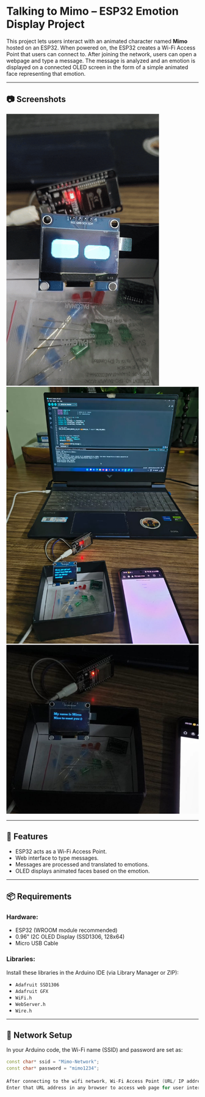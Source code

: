 # Talking to Mimo – ESP32 Emotion Display Project

This project lets users interact with an animated character named **Mimo** hosted on an ESP32. When powered on, the ESP32 creates a Wi-Fi Access Point that users can connect to. After joining the network, users can open a webpage and type a message. The message is analyzed and an emotion is displayed on a connected OLED screen in the form of a simple animated face representing that emotion.

---

## 📷 Screenshots
![video](video.gif)
![image](image1.jpg)
![image](image2.jpg)


---

## 🔧 Features

- ESP32 acts as a Wi-Fi Access Point.
- Web interface to type messages.
- Messages are processed and translated to emotions.
- OLED displays animated faces based on the emotion.

---

## 📦 Requirements

### Hardware:
- ESP32 (WROOM module recommended)
- 0.96" I2C OLED Display (SSD1306, 128x64)
- Micro USB Cable

### Libraries:
Install these libraries in the Arduino IDE (via Library Manager or ZIP):
- `Adafruit SSD1306`
- `Adafruit GFX`
- `WiFi.h`
- `WebServer.h`
- `Wire.h`

---

## 📡 Network Setup

In your Arduino code, the Wi-Fi name (SSID) and password are set as:

```cpp
const char* ssid = "Mimo-Network";
const char* password = "mimo1234";

After connecting to the wifi network, Wi-Fi Access Point (URL/ IP address) will print on serial monitor of IDE.
Enter that URL address in any browser to access web page for user interaction
